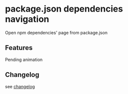 # package.json dependencies navigation

Open npm dependencies' page from package.json

## Features

Pending animation

## Changelog

see [changelog](CHANGELOG.md)
